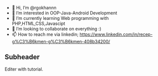 - 👋 Hi, I’m @rgokhannn
- 👀 I’m interested in OOP-Java-Android Development
- 🌱 I’m currently learning Web programming with PHP,HTML,CSS,Javascipt
- 💞️ I’m looking to collaborate on everything :)
- 📫 How to reach me via linkedin; https://www.linkedin.com/in/recep-g%C3%B6kmen-g%C3%B6kmen-408b34200/


## Subheader

Editer with tutorial.
